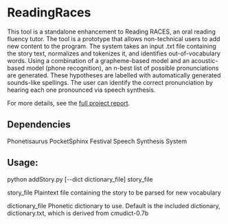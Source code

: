 # ReadingRaces

This tool is a standalone enhancement to Reading RACES, an oral reading fluency tutor. The tool is a prototype that allows non-technical users to add new content to the program. The system takes an input .txt file containing the story text, normalizes and tokenizes it, and identifies out-of-vocabulary words. Using a combination of a grapheme-based model and an acoustic-based model (phone recognition), an n-best list of possible pronunciations are generated. These hypotheses are labelled with automatically generated sounds-like spellings. The user can identify the correct pronunciation by hearing each one pronounced via speech synthesis.

For more details, see the [full project report](http://day279.github.io/MastersReport.pdf).

## Dependencies

Phonetisaurus
PocketSphinx
Festival Speech Synthesis System


## Usage:

python addStory.py [--dict dictionary_file] story_file

story_file  Plaintext file containing the story to be parsed for new vocabulary

dictionary_file Phonetic dictionary to use. Default is the included dictionary, dictionary.txt, which is derived from cmudict-0.7b
